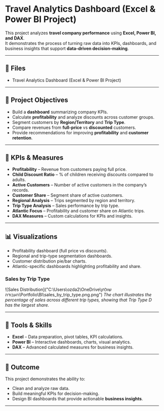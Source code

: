 # Travel Analytics Dashboard (Excel & Power BI Project)

This project analyzes **travel company performance** using **Excel, Power BI, and DAX**.  
It demonstrates the process of turning raw data into KPIs, dashboards, and business insights that support **data-driven decision-making**.  

---

## 📂 Files
- Travel Analytics Dashboard (Excel & Power BI Project)

---

## 🎯 Project Objectives
- Build a **dashboard** summarizing company KPIs.  
- Calculate **profitability** and analyze discounts across customer groups.  
- Segment customers by **Region/Territory** and **Trip Type**.  
- Compare revenues from **full-price** vs **discounted** customers.  
- Provide recommendations for improving **profitability** and **customer retention**.  

---

## 📝 KPIs & Measures
- **Profitability** – Revenue from customers paying full price.  
- **Child Discount Ratio** – % of children receiving discounts compared to adults.  
- **Active Customers** – Number of active customers in the company’s records.  
- **Customer Share** – Segment share of active customers.  
- **Regional Analysis** – Trips segmented by region and territory.  
- **Trip Type Analysis** – Sales performance by trip type.  
- **Atlantic Focus** – Profitability and customer share on Atlantic trips.  
- **DAX Measures** – Custom calculations for KPIs and insights.  

---

## 📊 Visualizations
- Profitability dashboard (full price vs discounts).  
- Regional and trip-type segmentation dashboards.  
- Customer distribution pie/bar charts.  
- Atlantic-specific dashboards highlighting profitability and share.  
### Sales by Trip Type
![Sales Distribution]("C:\Users\ozda2\OneDrive\שולחן העבודה\Portfolio\BI\sales_by_trip_type.png.png")
*The chart illustrates the percentage of sales across different trip types, showing that Trip Type D has the largest share.*

---

## 🚀 Tools & Skills
- **Excel** – Data preparation, pivot tables, KPI calculations.  
- **Power BI** – Interactive dashboards, charts, visual analytics.  
- **DAX** – Advanced calculated measures for business insights.  

---

## 📌 Outcome
This project demonstrates the ability to:
- Clean and analyze raw data.  
- Build meaningful KPIs for decision-making.  
- Design BI dashboards that provide actionable **business insights**.  

---
